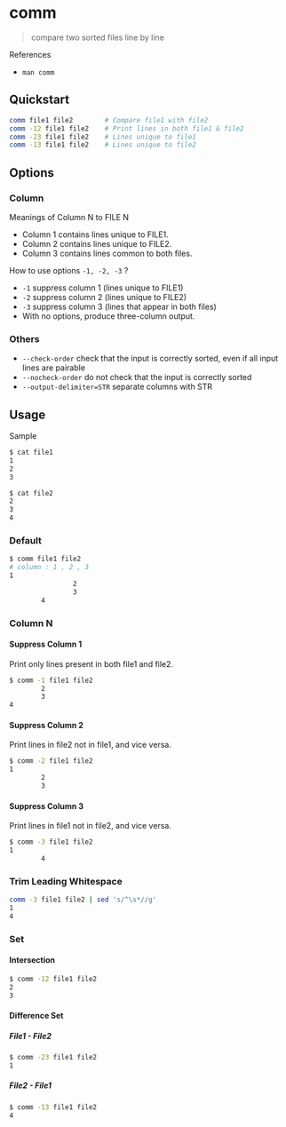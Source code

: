 # comm

> compare two sorted files line by line

References

- `man comm`

## Quickstart

```bash
comm file1 file2        # Compare file1 with file2
comm -12 file1 file2    # Print lines in both file1 & file2
comm -23 file1 file2    # Lines unique to file1
comm -13 file1 file2    # Lines unique to file2
```

## Options

### Column

Meanings of Column N to FILE N

- Column 1 contains lines unique to FILE1.
- Column 2 contains lines unique to FILE2.
- Column 3 contains lines common to both files.

How to use options `-1, -2, -3` ?

- `-1` suppress column 1 (lines unique to FILE1)
- `-2` suppress column 2 (lines unique to FILE2)
- `-3` suppress column 3 (lines that appear in both files)
- With no options, produce three-column output.

### Others

- `--check-order` check that the input is correctly sorted, even if all input lines are pairable
- `--nocheck-order` do not check that the input is correctly sorted
- `--output-delimiter=STR` separate columns with STR

## Usage

Sample

```bash
$ cat file1
1
2
3

$ cat file2
2
3
4
```

### Default

```bash
$ comm file1 file2
# column : 1 , 2 , 3
1
                2
                3
        4
```

### Column N

#### Suppress Column 1

Print only lines present in both file1 and file2.

```bash
$ comm -1 file1 file2
        2
        3
4
```

#### Suppress Column 2

Print lines in file2 not in file1, and vice versa.

```bash
$ comm -2 file1 file2
1
        2
        3
```

#### Suppress Column 3

Print lines in file1 not in file2, and vice versa.

```bash
$ comm -3 file1 file2
1
        4
```

### Trim Leading Whitespace

```bash
comm -3 file1 file2 | sed 's/^\s*//g'
1
4
```

### Set

#### Intersection

```bash
$ comm -12 file1 file2
2
3
```

#### Difference Set

##### File1 - File2

```bash
$ comm -23 file1 file2
1
```

##### File2 - File1

```bash
$ comm -13 file1 file2
4
```
